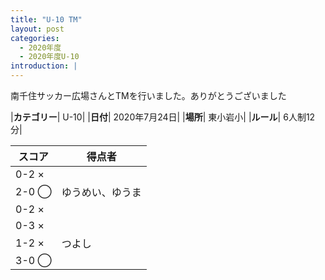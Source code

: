```yaml
---
title: "U-10 TM"
layout: post
categories:
  - 2020年度
  - 2020年度U-10
introduction: |
---
```


南千住サッカー広場さんとTMを行いました。ありがとうございました  

|**カテゴリー**| U-10|
|**日付**| 2020年7月24日|
|**場所**| 東小岩小|
|**ルール**| 6人制12分|

|スコア|得点者|
|---|----|
|0-2 ×||
|2-0 ◯|ゆうめい、ゆうま|
|0-2 ×||
|0-3 ×||
|1-2 ×|つよし|
|3-0 ◯||なおと2、つよし|

